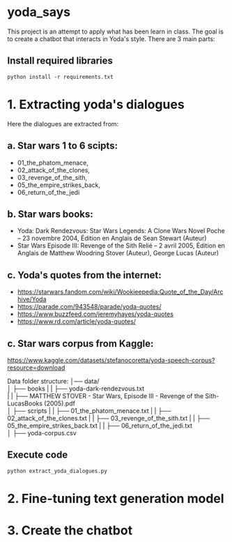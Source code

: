 # yoda_says
This project is an attempt to apply what has been learn in class. The goal is to create a chatbot that interacts in Yoda's style.
There are 3 main parts:
## Install required libraries
```
python install -r requirements.txt
```
# 1. Extracting yoda's dialogues 
Here the dialogues are extracted from:
## a. Star wars 1 to 6 scipts:
- 01_the_phatom_menace, 
- 02_attack_of_the_clones, 
- 03_revenge_of_the_sith, 
- 05_the_empire_strikes_back, 
- 06_return_of_the_jedi
## b. Star wars books:
- Yoda: Dark Rendezvous: Star Wars Legends: A Clone Wars Novel Poche – 23 novembre 2004, Édition en Anglais  de Sean Stewart (Auteur)
- Star Wars Episode III: Revenge of the Sith Relié – 2 avril 2005, Édition en Anglais  de Matthew Woodring Stover (Auteur), George Lucas (Auteur)
## c. Yoda's quotes from the internet:
- https://starwars.fandom.com/wiki/Wookieepedia:Quote_of_the_Day/Archive/Yoda
- https://parade.com/943548/parade/yoda-quotes/
- https://www.buzzfeed.com/jeremyhayes/yoda-quotes
- https://www.rd.com/article/yoda-quotes/
## c. Star wars corpus from Kaggle: 
https://www.kaggle.com/datasets/stefanocoretta/yoda-speech-corpus?resource=download

Data folder structure:
│── data/              
│   ├── books 
|   |   ├── yoda-dark-rendezvous.txt      
|   |   ├── MATTHEW STOVER - Star Wars, Episode III - Revenge of the Sith-LucasBooks (2005).pdf      
│   ├── scripts
|   |   ├── 01_the_phatom_menace.txt 
|   |   ├── 02_attack_of_the_clones.txt 
|   |   ├── 03_revenge_of_the_sith.txt
|   |   ├── 05_the_empire_strikes_back.txt 
|   |   ├── 06_return_of_the_jedi.txt         
│   ├── yoda-corpus.csv
## Execute code
```
python extract_yoda_dialogues.py
```
# 2. Fine-tuning text generation model
# 3. Create the chatbot